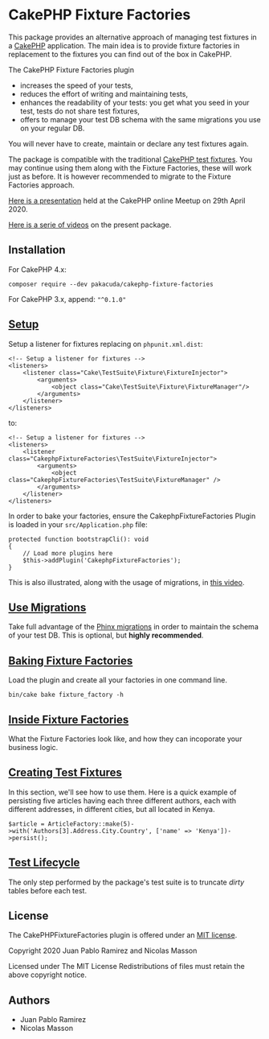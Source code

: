 # CakePHP Fixture Factories

This package provides an alternative approach of managing test fixtures in a [CakePHP](https://book.cakephp.org/4/en/development/testing.html) application. 
The main idea is to provide fixture factories in replacement to the fixtures you can find out of the box in CakePHP.

The CakePHP Fixture Factories plugin
* increases the speed of your tests,
* reduces the effort of writing and maintaining tests,
* enhances the readability of your tests: you get what you seed in your test, tests do not share test fixtures,
* offers to manage your test DB schema with the same migrations you use on your regular DB.

You will never have to create, maintain or declare any test fixtures again.

The package is compatible with the traditional [CakePHP test fixtures](https://book.cakephp.org/4/en/development/testing.html#fixtures).
You may continue using them along with the Fixture Factories, these will work just as before. It is however recommended to migrate to
the Fixture Factories approach. 

[Here is a presentation](https://www.youtube.com/watch?v=a7EQvHkIb60&t=107m54s) held at the CakePHP online Meetup on 29th April 2020.

[Here is a serie of videos](https://www.youtube.com/playlist?list=PLYQ7YCTh-CYwL4pcDkzqHF8sv31cVd2or) on the present package.

## Installation
For CakePHP 4.x:
```
composer require --dev pakacuda/cakephp-fixture-factories
```

For CakePHP 3.x, append:  ```"^0.1.0"```

## [Setup](docs/setup.md)

Setup a listener for fixtures replacing on `phpunit.xml.dist`:
```
<!-- Setup a listener for fixtures -->
<listeners>
    <listener class="Cake\TestSuite\Fixture\FixtureInjector">
        <arguments>
            <object class="Cake\TestSuite\Fixture\FixtureManager"/>
        </arguments>
    </listener>
</listeners>
```
to:
```
<!-- Setup a listener for fixtures -->
<listeners>
    <listener class="CakephpFixtureFactories\TestSuite\FixtureInjector">
        <arguments>
            <object class="CakephpFixtureFactories\TestSuite\FixtureManager" />
        </arguments>
    </listener>
</listeners>
```

In order to bake your factories, ensure the CakephpFixtureFactories Plugin is loaded in your `src/Application.php` file:
```
protected function bootstrapCli(): void
{
    // Load more plugins here
    $this->addPlugin('CakephpFixtureFactories');
}
```

This is also illustrated, along with the usage of migrations, in [this video](https://www.youtube.com/watch?v=h8A3lHrwInI).

## [Use Migrations](docs/migrator.md)

Take full advantage of the [Phinx migrations](https://book.cakephp.org/migrations/3/en/index.html) in order to maintain the schema
of your test DB. This is optional, but __highly recommended__.

## [Baking Fixture Factories](docs/bake.md)

Load the plugin and create all your factories in one command line.
```$xslt
bin/cake bake fixture_factory -h
```

## [Inside Fixture Factories](docs/factories.md)

What the Fixture Factories look like, and how they can incoporate your business logic.

## [Creating Test Fixtures](docs/examples.md)

In this section, we'll see how to use them.
Here is a quick example of persisting five articles having each three different authors, each with different addresses, in different cities, but all located in Kenya.
```$xslt
$article = ArticleFactory::make(5)->with('Authors[3].Address.City.Country', ['name' => 'Kenya'])->persist();
```

## [Test Lifecycle](docs/lifecycle.md)

The only step performed by the package's test suite is to truncate *dirty* tables before each test.

## License

The CakePHPFixtureFactories plugin is offered under an [MIT license](https://opensource.org/licenses/mit-license.php).

Copyright 2020 Juan Pablo Ramirez and Nicolas Masson

Licensed under The MIT License Redistributions of files must retain the above copyright notice.

## Authors
* Juan Pablo Ramirez
* Nicolas Masson
